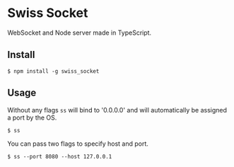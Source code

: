 # Swiss Socket
WebSocket and Node server made in TypeScript.

## Install

    $ npm install -g swiss_socket

## Usage

Without any flags `ss` will bind to '0.0.0.0' and will automatically be assigned a port by the OS.

    $ ss

You can pass two flags to specify host and port.

    $ ss --port 8080 --host 127.0.0.1
